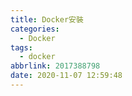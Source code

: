 ```yaml
---
title: Docker安裝
categories:
  - Docker
tags:
  - docker
abbrlink: 2017388798
date: 2020-11-07 12:59:48
---
```

